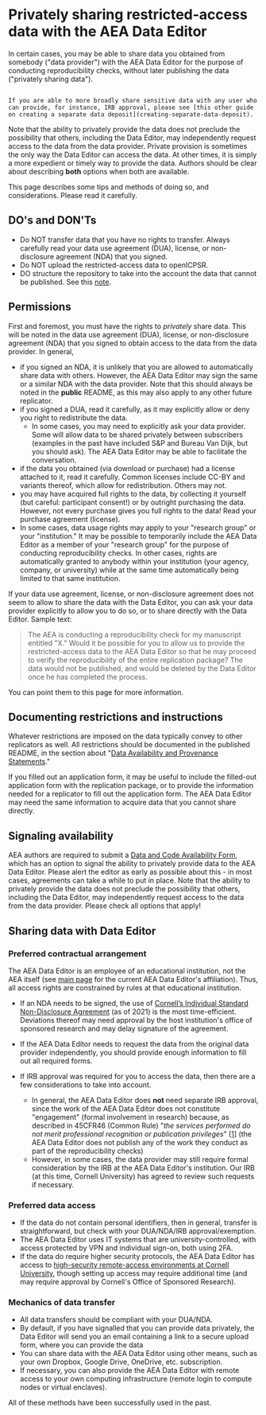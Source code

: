 # Privately sharing restricted-access data with the AEA Data Editor

In certain cases, you may be able to share data you obtained from somebody ("data provider") with the AEA Data Editor for the purpose of conducting reproducibility checks, without later publishing the data ("privately sharing data").  

```{tip}

If you are able to more broadly share sensitive data with any user who can provide, for instance, IRB approval, please see [this other guide on creating a separate data deposit](creating-separate-data-deposit).
```

Note that the ability to privately provide the data does not preclude the possibility that others, including the Data Editor, may independently request access to the data from the data provider. Private provision is sometimes the only way the Data Editor can access the data. At other times, it is simply a more expedient or timely way to provide the data. Authors should be clear about describing **both** options when both are available.

This page describes some tips and methods of doing so, and considerations. Please read it carefully.

## DO's and DON'Ts

- Do NOT transfer data that you have no rights to transfer. Always carefully read your data use agreement (DUA), license, or non-disclosure agreement (NDA) that you signed.
- Do NOT upload the restricted-access data to openICPSR. 
- DO structure the repository to take into the account the data that cannot be published. See this [note](https://aeadataeditor.github.io/aea-de-guidance/preparing-for-data-deposit.html#structure-in-the-presence-of-confidential-unpublished-data).

## Permissions

First and foremost, you must have the rights to *privately* share data. This will be noted in the data use agreement (DUA), license, or non-disclosure agreement (NDA) that you signed to obtain access to the data from the data provider. In general,

- if you signed an NDA, it is unlikely that you are allowed to automatically share data with others. However, the AEA Data Editor may sign the same or a similar NDA with the data provider. Note that this should always be noted in the **public** README, as this may also apply to any other future replicator.
- if you signed a DUA, read it carefully, as it may explicitly allow or deny you right to redistribute the data. 
  - In some cases, you may need to explicitly ask your data provider. Some will allow data to be shared privately between subscribers (examples in the past have included S&amp;P and Bureau Van Dijk, but you should ask). The AEA Data Editor may be able to facilitate the conversation.
- if the data you obtained (via download or purchase) had a license attached to it, read it carefully. Common licenses include CC-BY and variants thereof, which allow for redistribution. Others may not. 
- you may have acquired full rights to the data, by collecting it yourself (but careful: participant consent!) or by outright purchasing the data. However, not every purchase gives you full rights to the data! Read your purchase agreement (license).
- In some cases, data usage rights may apply to your "research group" or your "institution." It may be possible to temporarily include the AEA Data Editor as a member of your "research group" for the purpose of conducting reproducibility checks. In other cases, rights are automatically granted to anybody within your institution (your agency, company, or university) while at the same time automatically being limited to that same institution. 

If your data use agreement, license, or non-disclosure agreement does not seem to allow to share the data with the Data Editor, you can ask your data provider explicitly to allow you to do so, or to share directly with the Data Editor. Sample text:

> The AEA is conducting a reproducibility check for my manuscript entitled "X." Would it be possible for you to allow us to provide the restricted-access data to the AEA Data Editor so that he may proceed to verify the reproducibility of the entire replication package? The data would not be published, and would be deleted by the Data Editor once he has completed the process.

You can point them to this page for more information.

## Documenting restrictions and instructions

Whatever restrictions are imposed on the data typically convey to other replicators as well. All restrictions should be documented in the published README, in the section about "[Data Availability and Provenance Statements](https://social-science-data-editors.github.io/template_README/template-README.html#data-availability-and-provenance-statements)."

If you filled out an application form, it may be useful to include the filled-out application form with the replication package, or to provide the information needed for a replicator to fill out the application form. The AEA Data Editor may need the same information to acquire data that you cannot share directly.

## Signaling availability

AEA authors are required to submit a [Data and Code Availability Form](https://www.aeaweb.org/journals/forms/data-code-availability), which has an option to signal the ability to privately provide data to the AEA Data Editor. Please alert the editor as early as possible about this - in most cases, agreements can take a while to put in place. Note that the ability to privately provide the data does not preclude the possibility that others, including the Data Editor, may independently request access to the data from the data provider. Please check all options that apply!

## Sharing data with Data Editor

### Preferred contractual arrangement

The AEA Data Editor is an employee of an educational institution, not the AEA itself (see [main page](https://aeadataeditor.github.io/) for the current AEA Data Editor's affiliation). Thus, all access rights are constrained by rules at that educational institution. 

- If an NDA needs to be signed, the use of [Cornell’s Individual Standard Non-Disclosure Agreement](https://researchservices.cornell.edu/resources/individual-standard-non-disclosure-agreement-nda) (as of 2021) is the most time-efficient. Deviations thereof may need approval by the host institution's office of sponsored research and may delay signature of the agreement.

- If the AEA Data Editor needs to request the data from the original data provider independently, you should provide enough information to fill out all required forms.

- If IRB approval was required for you to access the data, then there are a few considerations to take into account. 

    - In general, the AEA Data Editor does **not** need separate IRB approval, since the work of the AEA Data Editor does not constitute "engagement" (formal involvement in research) because, as described in 45CFR46 (Common Rule) "*the services performed do not merit professional recognition or publication privileges*" [[1](https://www.hhs.gov/ohrp/regulations-and-policy/guidance/guidance-on-engagement-of-institutions/index.html)] (the AEA Data Editor does not publish any of the work they conduct as part of the reproducibility checks)
    - However, in some cases, the data provider may still require formal consideration by the IRB at the AEA Data Editor's institution. Our IRB (at this time, Cornell University) has agreed to review such requests if necessary. 

### Preferred data access

- If the data do not contain personal identifiers, then in general, transfer is straightforward, but check with your DUA/NDA/IRB approval/exemption. 
- The AEA Data Editor uses IT systems that are university-controlled, with access protected by VPN and individual sign-on, both using 2FA. 
- If the data do require higher security protocols, the AEA Data Editor has access to [high-security remote-access environments at Cornell University](https://ciser.cornell.edu/data/secure-data-services/cradc/), though setting up access may require additional time (and may require approval by Cornell's Office of Sponsored Research).

### Mechanics of data transfer

- All data transfers should be compliant with your DUA/NDA.
- By default, if you have signalled that you can provide data privately, the Data Editor will send you an email containing a link to a secure upload form, where you can provide the data
- You can share data with the AEA Data Editor using other means, such as your own Dropbox, Google Drive, OneDrive, etc. subscription.
- If necessary, you can also provide the AEA Data Editor with remote access to your own computing infrastructure (remote login to compute nodes or virtual enclaves).

All of these methods have been successfully used in the past.


